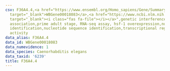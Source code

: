 ```yaml
---
csv: F36A4.4,<a href="https://www.ensembl.org/Homo_sapiens/Gene/Summary?db=core;g=WBGene00018083"
  target="_blank">WBGene00018083</a>,<a href="https://www.ncbi.nlm.nih.gov/pubmed/30894454"
  target="_blank"><i class="fas fa-file"></i></a>",genetic interference,functional
  association,prime adult stage, RNA-seq assay, hsf-1 overexpression,nucleotide sequence
  identification,nucleotide sequence identification,transcriptional regulation,up-regulates
  activity
data_alias: F36A4.4
data_id: WBGene00018083
data_numevidence: 1
data_species: Caenorhabditis elegans
data_taxid: '6239'
title: F36A4.4
---
```

